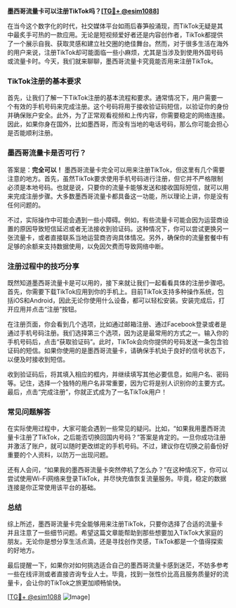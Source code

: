 **墨西哥流量卡可以注册TikTok吗？[[TG💪+ @esim1088](https://t.me/s/esim1088)]**

在当今这个数字化的时代，社交媒体平台如雨后春笋般涌现，而TikTok无疑是其中最炙手可热的一款应用。无论是短视频爱好者还是内容创作者，TikTok都提供了一个展示自我、获取灵感和建立社交圈的绝佳舞台。然而，对于很多生活在海外的用户来说，注册TikTok却可能面临一些小麻烦，尤其是当涉及到使用外国号码或流量卡时。今天，我们就来聊聊，墨西哥流量卡究竟能否用来注册TikTok。

### TikTok注册的基本要求

首先，让我们了解一下TikTok注册的基本流程和要求。通常情况下，用户需要一个有效的手机号码来完成注册。这个号码将用于接收验证码短信，以验证你的身份并确保账户安全。此外，为了正常观看视频和上传内容，你需要稳定的网络连接。因此，如果你身在国外，比如墨西哥，而没有当地的电话号码，那么你可能会担心是否能顺利注册。

### 墨西哥流量卡是否可行？

答案是：**完全可以！** 墨西哥流量卡完全可以用来注册TikTok，但这里有几个需要注意的地方。首先，虽然TikTok要求使用手机号码进行注册，但它并不严格限制必须是本地号码。也就是说，只要你的流量卡能够发送和接收国际短信，就可以用来完成注册步骤。大多数墨西哥流量卡都具备这一功能，所以理论上讲，你是没有任何问题的。

不过，实际操作中可能会遇到一些小障碍。例如，有些流量卡可能会因为运营商设置的原因导致短信延迟或者无法接收到验证码。这种情况下，你可以尝试更换另一张流量卡，或者直接联系当地运营商咨询具体情况。另外，确保你的流量套餐中有足够的余额来支持数据使用，以免因欠费而导致网络中断。

### 注册过程中的技巧分享

既然知道墨西哥流量卡是可以用的，接下来就让我们一起看看具体的注册步骤吧。首先，你需要下载TikTok应用到你的手机上。目前TikTok支持多种操作系统，包括iOS和Android，因此无论你使用什么设备，都可以轻松安装。安装完成后，打开应用并点击“注册”按钮。

在注册页面，你会看到几个选项，比如通过邮箱注册、通过Facebook登录或者是通过手机号码注册。我们选择第三个选项，因为这是最常用的方式之一。输入你的手机号码后，点击“获取验证码”。此时，TikTok会向你提供的号码发送一条包含验证码的短信。如果你使用的是墨西哥流量卡，请确保手机处于良好的信号状态下，以便及时接收到短信。

收到验证码后，将其填入相应的框内，并继续填写其他必要信息，如用户名、密码等。记住，选择一个独特的用户名非常重要，因为它将是别人识别你的主要方式。最后，点击“完成注册”，你就正式成为了一名TikTok用户！

### 常见问题解答

在实际使用过程中，大家可能会遇到一些常见的疑问。比如，“如果我用墨西哥流量卡注册了TikTok，之后能否切换回国内号码？”答案是肯定的。一旦你成功注册并激活了账户，就可以随时更改绑定的手机号码。不过，建议你在切换之前备份好重要的个人资料，以防万一出现问题。

还有人会问，“如果我的墨西哥流量卡突然停机了怎么办？”在这种情况下，你可以尝试使用Wi-Fi网络来登录TikTok，并尽快充值恢复流量服务。毕竟，稳定的数据连接是你正常使用该平台的基础。

### 总结

综上所述，墨西哥流量卡完全能够用来注册TikTok，只要你选择了合适的流量卡并且注意了一些细节问题。希望这篇文章能帮助到那些想要加入TikTok大家庭的朋友。无论你是想分享生活点滴，还是寻找创作灵感，TikTok都是一个值得探索的好地方。

最后提醒一下，如果你对如何挑选适合自己的墨西哥流量卡感到迷茫，不妨多参考一些在线评测或者直接咨询专业人士。毕竟，找到一张性价比高且服务质量好的流量卡，会让你的TikTok之旅更加顺畅愉快。

[[TG💪+ @esim1088](https://t.me/s/esim1088) ![Image](https://i.postimg.cc/4NQfJmqS/Snipaste-2025-05-13-00-14-12.png)]